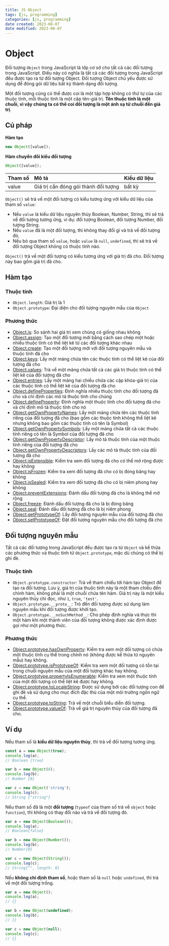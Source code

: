 ```yaml
---
title: JS Object
tags: [js, programming]
categories: [js, programming]
date created: 2023-08-07
date modified: 2023-08-07
---
```


# Object

Đối tượng `Object` trong JavaScript là lớp cơ sở cho tất cả các đối tượng trong JavaScript. Điều này có nghĩa là tất cả các đối tượng trong JavaScript đều được tạo ra từ đối tượng Object. Đối tượng Object chủ yếu được sử dụng để đóng gói dữ liệu bất kỳ thành dạng đối tượng.

Một đối tượng cũng có thể được coi là một tập hợp không có thứ tự của các thuộc tính, mỗi thuộc tính là một cặp tên-giá trị. **Tên thuộc tính là một chuỗi, vì vậy chúng ta có thể coi đối tượng là một ánh xạ từ chuỗi đến giá trị**.

## Cú pháp

**Hàm tạo**

```js
new Object([value]);
```

**Hàm chuyển đổi kiểu đối tượng**

```js
Object([value]);
```

| Tham số | Mô tả                                | Kiểu dữ liệu |
| :------ | :----------------------------------- | :---------- |
| value   | Giá trị cần đóng gói thành đối tượng | bất kỳ       |

`Object()` sẽ trả về một đối tượng có kiểu tương ứng với kiểu dữ liệu của tham số `value`:

- Nếu `value` là kiểu dữ liệu nguyên thủy Boolean, Number, String, thì sẽ trả về đối tượng tương ứng, ví dụ: đối tượng Boolean, đối tượng Number, đối tượng String.
- Nếu `value` đã là một đối tượng, thì không thay đổi gì và trả về đối tượng đó.
- Nếu bỏ qua tham số `value`, hoặc `value` là `null`, `undefined`, thì sẽ trả về đối tượng Object không có thuộc tính nào.

`Object()` trả về một đối tượng có kiểu tương ứng với giá trị đã cho. Đối tượng này bao gồm giá trị đã cho.

## Hàm tạo

### Thuộc tính

- `Object.length`: Giá trị là 1
- `Object.prototype`: Đại diện cho đối tượng nguyên mẫu của `Object`

### Phương thức

- [Object.is](https://developer.mozilla.org/en-US/docs/Web/JavaScript/Reference/Global_Objects/Object/is): So sánh hai giá trị xem chúng có giống nhau không
- [Object.assign](https://developer.mozilla.org/en-US/docs/Web/JavaScript/Reference/Global_Objects/Object/assign): Tạo một đối tượng mới bằng cách sao chép một hoặc nhiều thuộc tính có thể liệt kê từ các đối tượng khác nhau
- [Object.create](https://developer.mozilla.org/en-US/docs/Web/JavaScript/Reference/Global_Objects/Object/create): Tạo một đối tượng mới với đối tượng nguyên mẫu và thuộc tính đã cho
- [Object.keys](https://developer.mozilla.org/en-US/docs/Web/JavaScript/Reference/Global_Objects/Object/keys): Lấy một mảng chứa tên các thuộc tính có thể liệt kê của đối tượng đã cho
- [Object.values](https://developer.mozilla.org/en-US/docs/Web/JavaScript/Reference/Global_Objects/Object/values): Trả về một mảng chứa tất cả các giá trị thuộc tính có thể liệt kê của đối tượng đã cho
- [Object.entries](https://developer.mozilla.org/en-US/docs/Web/JavaScript/Reference/Global_Objects/Object/entries): Lấy một mảng hai chiều chứa các cặp khóa-giá trị của các thuộc tính có thể liệt kê của đối tượng đã cho
- [Object.defineProperties](https://developer.mozilla.org/en-US/docs/Web/JavaScript/Reference/Global_Objects/Object/defineProperties): Định nghĩa nhiều thuộc tính cho đối tượng đã cho và chỉ định các mô tả thuộc tính cho chúng
- [Object.defineProperty](https://developer.mozilla.org/en-US/docs/Web/JavaScript/Reference/Global_Objects/Object/defineProperty): Định nghĩa một thuộc tính cho đối tượng đã cho và chỉ định mô tả thuộc tính cho nó
- [Object.getOwnPropertyNames](https://developer.mozilla.org/en-US/docs/Web/JavaScript/Reference/Global_Objects/Object/getOwnPropertyNames): Lấy một mảng chứa tên các thuộc tính riêng của đối tượng đã cho (bao gồm các thuộc tính không thể liệt kê nhưng không bao gồm các thuộc tính có tên là Symbol)
- [Object.getOwnPropertySymbols](https://developer.mozilla.org/en-US/docs/Web/JavaScript/Reference/Global_Objects/Object/getOwnPropertySymbols): Lấy một mảng chứa tất cả các thuộc tính riêng có tên là Symbol của đối tượng đã cho
- [Object.getOwnPropertyDescriptor](https://developer.mozilla.org/en-US/docs/Web/JavaScript/Reference/Global_Objects/Object/getOwnPropertyDescriptor): Lấy mô tả thuộc tính của một thuộc tính riêng của đối tượng đã cho
- [Object.getOwnPropertyDescriptors](https://developer.mozilla.org/en-US/docs/Web/JavaScript/Reference/Global_Objects/Object/getOwnPropertyDescriptors): Lấy các mô tả thuộc tính của đối tượng đã cho
- [Object.isExtensible](https://developer.mozilla.org/en-US/docs/Web/JavaScript/Reference/Global_Objects/Object/isExtensible): Kiểm tra xem đối tượng đã cho có thể mở rộng được hay không
- [Object.isFrozen](https://developer.mozilla.org/en-US/docs/Web/JavaScript/Reference/Global_Objects/Object/isFrozen): Kiểm tra xem đối tượng đã cho có bị đóng băng hay không
- [Object.isSealed](https://developer.mozilla.org/en-US/docs/Web/JavaScript/Reference/Global_Objects/Object/isSealed): Kiểm tra xem đối tượng đã cho có bị niêm phong hay không
- [Object.preventExtensions](https://developer.mozilla.org/en-US/docs/Web/JavaScript/Reference/Global_Objects/Object/preventExtensions): Đánh dấu đối tượng đã cho là không thể mở rộng
- [Object.freeze](https://developer.mozilla.org/en-US/docs/Web/JavaScript/Reference/Global_Objects/Object/freeze): Đánh dấu đối tượng đã cho là bị đóng băng
- [Object.seal](https://developer.mozilla.org/en-US/docs/Web/JavaScript/Reference/Global_Objects/Object/seal): Đánh dấu đối tượng đã cho là bị niêm phong
- [Object.getPrototypeOf](https://developer.mozilla.org/en-US/docs/Web/JavaScript/Reference/Global_Objects/Object/getPrototypeOf): Lấy đối tượng nguyên mẫu của đối tượng đã cho
- [Object.setPrototypeOf](https://developer.mozilla.org/en-US/docs/Web/JavaScript/Reference/Global_Objects/Object/setPrototypeOf): Đặt đối tượng nguyên mẫu cho đối tượng đã cho

## Đối tượng nguyên mẫu

Tất cả các đối tượng trong JavaScript đều được tạo ra từ `Object` và kế thừa các phương thức và thuộc tính từ `Object.prototype`, mặc dù chúng có thể bị ghi đè.

### Thuộc tính

- `Object.prototype.constructor`: Trả về tham chiếu tới hàm tạo Object để tạo ra đối tượng. Lưu ý, giá trị của thuộc tính này là một tham chiếu đến chính hàm, không phải là một chuỗi chứa tên hàm. Giá trị này là một kiểu nguyên thủy chỉ đọc, như `1`, `true`, `'test'`.
- `Object.prototype.__proto__`: Trỏ đến đối tượng được sử dụng làm nguyên mẫu khi đối tượng được khởi tạo.
- `Object.prototype.__noSuchMethod__`: Cho phép định nghĩa và thực thi một hàm khi một thành viên của đối tượng không được xác định được gọi như một phương thức.

### Phương thức

- [Object.prototype.hasOwnProperty](https://developer.mozilla.org/en-US/docs/Web/JavaScript/Reference/Global_Objects/Object/hasOwnProperty): Kiểm tra xem một đối tượng có chứa một thuộc tính cụ thể trong chính nó (không được kế thừa từ nguyên mẫu) hay không.
- [Object.prototype.isPrototypeOf](https://developer.mozilla.org/en-US/docs/Web/JavaScript/Reference/Global_Objects/Object/isPrototypeOf): Kiểm tra xem một đối tượng có tồn tại trong chuỗi nguyên mẫu của một đối tượng khác hay không.
- [Object.prototype.propertyIsEnumerable](https://developer.mozilla.org/en-US/docs/Web/JavaScript/Reference/Global_Objects/Object/propertyIsEnumerable): Kiểm tra xem một thuộc tính của một đối tượng có thể liệt kê được hay không.
- [Object.prototype.toLocaleString](https://developer.mozilla.org/en-US/docs/Web/JavaScript/Reference/Global_Objects/Number/toLocaleString): Được sử dụng bởi các đối tượng con để ghi đè và sử dụng cho mục đích đặc thù của một môi trường ngôn ngữ cụ thể.
- [Object.prototype.toString](https://developer.mozilla.org/en-US/docs/Web/JavaScript/Reference/Global_Objects/Object/toString): Trả về một chuỗi biểu diễn đối tượng.
- [Object.prototype.valueOf](https://developer.mozilla.org/en-US/docs/Web/JavaScript/Reference/Global_Objects/Object/valueOf): Trả về giá trị nguyên thủy của đối tượng đã cho.

## Ví dụ

Nếu tham số là **kiểu dữ liệu nguyên thủy**, thì trả về đối tượng tương ứng.

```js
const a = new Object(true);
console.log(a);
// Boolean {true}

var b = new Object(8);
console.log(b);
// Number {8}

var c = new Object('string');
console.log(c);
// String {"string"}
```

Nếu tham số đã là một **đối tượng** (`typeof` của tham số trả về `object` hoặc `function`), thì không có thay đổi nào và trả về đối tượng đó.

```js
var a = new Object(Boolean());
console.log(a);
// Boolean{false}

var b = new Object(Number());
console.log(b);
// Number{0}

var c = new Object(String());
console.log(c);
// String{"", length: 0}
```

Nếu **không chỉ định tham số**, hoặc tham số là `null` hoặc `undefined`, thì trả về một đối tượng trống.

```js
var a = new Object();
console.log(a);
// {}

var b = new Object(undefined);
console.log(b);
// {}

var c = new Object(null);
console.log(c);
// {}
```
